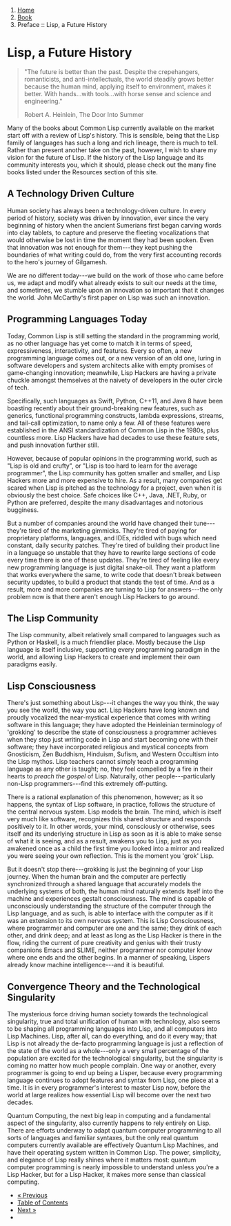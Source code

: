 <ol class="breadcrumb">
  <li><a href="/">Home</a></li>
  <li><a href="/book/">Book</a></li>
  <li class="active">Preface :: Lisp, a Future History</li>
</ol>

# Lisp, a Future History

> "The future is better than the past. Despite the crepehangers, romanticists, and anti-intellectuals, the world steadily grows better because the human mind, applying itself to environment, makes it better. With hands...with tools...with horse sense and science and engineering."
> <footer>Robert A. Heinlein, The Door Into Summer</footer>

Many of the books about Common Lisp currently available on the market start off with a review of Lisp's history.  This is sensible, being that the Lisp family of languages has such a long and rich lineage, there is much to tell.  Rather than present another take on the past, however, I wish to share my vision for the future of Lisp.  If the history of the Lisp language and its community interests you, which it should, please check out the many fine books listed under the Resources section of this site.

## A Technology Driven Culture

Human society has always been a technology-driven culture.  In every period of history, society was driven by innovation, ever since the very beginning of history when the ancient Sumerians first began carving words into clay tablets, to capture and preserve the fleeting vocalizations that would otherwise be lost in time the moment they had been spoken.  Even that innovation was not enough for them---they kept pushing the boundaries of what writing could do, from the very first accounting records to the hero's journey of Gilgamesh.

We are no different today---we build on the work of those who came before us, we adapt and modify what already exists to suit our needs at the time, and sometimes, we stumble upon an innovation so important that it changes the world.  John McCarthy's first paper on Lisp was such an innovation.

## Programming Languages Today

Today, Common Lisp is still setting the standard in the programming world, as no other language has yet come to match it in terms of speed, expressiveness, interactivity, and features.  Every so often, a new programming language comes out, or a new version of an old one, luring in software developers and system architects alike with empty promises of game-changing innovation; meanwhile, Lisp Hackers are having a private chuckle amongst themselves at the naivety of developers in the outer circle of tech.

Specifically, such languages as Swift, Python, C++11, and Java 8 have been boasting recently about their ground-breaking new features, such as generics, functional programming constructs, lambda expressions, streams, and tail-call optimization, to name only a few. All of these features were established in the ANSI standardization of Common Lisp in the 1980s, plus countless more.  Lisp Hackers have had decades to use these feature sets, and push innovation further still.

However, because of popular opinions in the programming world, such as "Lisp is old and crufty", or "Lisp is too hard to learn for the average programmer", the Lisp community has gotten smaller and smaller, and Lisp Hackers more and more expensive to hire.  As a result, many companies get scared when Lisp is pitched as the technology for a project, even when it is obviously the best choice.  Safe choices like C++, Java, .NET, Ruby, or Python are preferred, despite the many disadvantages and notorious bugginess.

But a number of companies around the world have changed their tune---they're tired of the marketing gimmicks.  They're tired of paying for proprietary platforms, languages, and IDEs, riddled with bugs which need constant, daily security patches.  They're tired of building their product line in a language so unstable that they have to rewrite large sections of code every time there is one of these updates.  They're tired of feeling like every new programming language is just digital snake-oil.  They want a platform that works everywhere the same, to write code that doesn't break between security updates, to build a product that stands the test of time.  And as a result, more and more companies are turning to Lisp for answers---the only problem now is that there aren't enough Lisp Hackers to go around.

## The Lisp Community

The Lisp community, albeit relatively small compared to languages such as Python or Haskell, is a much friendlier place.  Mostly because the Lisp language is itself inclusive, supporting every programming paradigm in the world, and allowing Lisp Hackers to create and implement their own paradigms easily.

## Lisp Consciousness

There's just something about Lisp---it changes the way you think, the way you see the world, the way you act.  Lisp Hackers have long known and proudly vocalized the near-mystical experience that comes with writing software in this language; they have adopted the Heinleinian terminology of 'grokking' to describe the state of consciousness a programmer achieves when they stop just writing code in Lisp and start becoming one with their software; they have incorporated religious and mystical concepts from Gnosticism, Zen Buddhism, Hinduism, Sufism, and Western Occultism into the Lisp mythos.  Lisp teachers cannot simply teach a programming language as any other is taught; no, they feel compelled by a fire in their hearts to *preach the gospel* of Lisp.  Naturally, other people---particularly non-Lisp programmers---find this extremely off-putting.

There is a rational explanation of this phenomenon, however; as it so happens, the syntax of Lisp software, in practice, follows the structure of the central nervous system.  Lisp models the brain.  The mind, which is itself very much like software, recognizes this shared structure and responds positively to it.  In other words, your mind, consciously or otherwise, sees itself and its underlying structure in Lisp as soon as it is able to make sense of what it is seeing, and as a result, awakens you to Lisp, just as you awakened once as a child the first time you looked into a mirror and realized you were seeing your own reflection. This is the moment you 'grok' Lisp.

But it doesn't stop there---grokking is just the beginning of your Lisp journey.  When the human brain and the computer are perfectly synchronized through a shared language that accurately models the underlying systems of both, the human mind naturally extends itself into the machine and experiences gestalt consciousness.  The mind is capable of unconsciously understanding the structure of the computer through the Lisp language, and as such, is able to interface with the computer as if it was an extension to its own nervous system.  This is Lisp Consciousness, where programmer and computer are one and the same; they drink of each other, and drink deep; and at least as long as the Lisp Hacker is there in the flow, riding the current of pure creativity and genius with their trusty companions Emacs and SLIME, neither programmer nor computer know where one ends and the other begins.  In a manner of speaking, Lispers already know machine intelligence---and it is beautiful.

## Convergence Theory and the Technological Singularity

The mysterious force driving human society towards the technological singularity, true and total unification of human with technology, also seems to be shaping all programming languages into Lisp, and all computers into Lisp Machines.  Lisp, after all, can do everything, and do it every way; that Lisp is not already the de-facto programming language is just a reflection of the state of the world as a whole---only a very small percentage of the population are excited for the technological singularity, but the singularity is coming no matter how much people complain.  One way or another, every programmer is going to end up being a Lisper, because every programming language continues to adopt features and syntax from Lisp, one piece at a time.  It is in every programmer's interest to master Lisp now, before the world at large realizes how essential Lisp will become over the next two decades.

Quantum Computing, the next big leap in computing and a fundamental aspect of the singularity, also currently happens to rely entirely on Lisp.  There are efforts underway to adapt quantum computer programming to all sorts of languages and familiar syntaxes, but the only real quantum computers currently available are effectively Quantum Lisp Machines, and have their operating system written in Common Lisp.  The power, simplicity, and elegance of Lisp really shines where it matters most: quantum computer programming is nearly impossible to understand unless you're a Lisp Hacker, but for a Lisp Hacker, it makes more sense than classical computing.

<ul class="pager">
  <li class="previous"><a href="/book/preface/">&laquo; Previous</a></li>
  <li><a href="/book/">Table of Contents</a></li>
  <li class="next"><a href="/book/acknowledgements/">Next &raquo;</a><li>
</ul>
